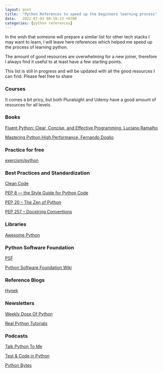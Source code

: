 ```yaml
---
layout: post
title:  "Python References to speed up the beginners learning process"
date:   2022-07-03 00:18:23 +0700
categories: [python references]
---
```


In the wish that someone will prepare a similar list for other tech stacks I may want to learn, I will leave here references which helped me speed up the process of learning python. 

The amount of good resources are overwhelming for a new joiner, therefore I always find it useful to at least have a few starting points.

This list is still in progress and will be updated with all the good resources I can find. Please feel free to share 

### Courses

It comes a bit pricy, but both Pluralsight and Udemy have a good amount of resources for all levels.

### Books

[Fluent Python: Clear, Concise, and Effective Programming, Luciano Ramalho](https://www.goodreads.com/book/show/22800567-fluent-python?ac=1&from_search=true&qid=3JtPWYcDIg&rank=1)

[Mastering Python High Performance, Fernando Doglio](https://www.goodreads.com/book/show/26781635-mastering-python-high-performance?ref=nav_sb_ss_1_34)


### Practice for free

[exercism/python](https://exercism.org/tracks/python)


### Best Practices and Standardization

[Clean Code](https://github.com/zedr/clean-code-python)

[PEP 8 — the Style Guide for Python Code](https://pep8.org/)

[PEP 20 – The Zen of Python](https://peps.python.org/pep-0020/)

[PEP 257 – Docstring Conventions](https://peps.python.org/pep-0257/)


### Libraries

[Awesome Python](https://github.com/vinta/awesome-python)

### Python Software Foundation

[PSF](https://www.python.org/psf/)

[Python Software Foundation Wiki](https://wiki.python.org/moin/PythonSoftwareFoundation)


### Reference Blogs

[Hynek](https://hynek.me/articles/)


### Newsletters

[Weekly Dose Of‍‍‍ Python](https://pycoders.com/)

[Real Python Tutorials](https://realpython.com/)


### Podcasts

[Talk Python To Me](https://talkpython.fm/episodes/all)

[Test & Code in Python](https://testandcode.com/)

[Python Bytes](https://pythonbytes.fm/)

